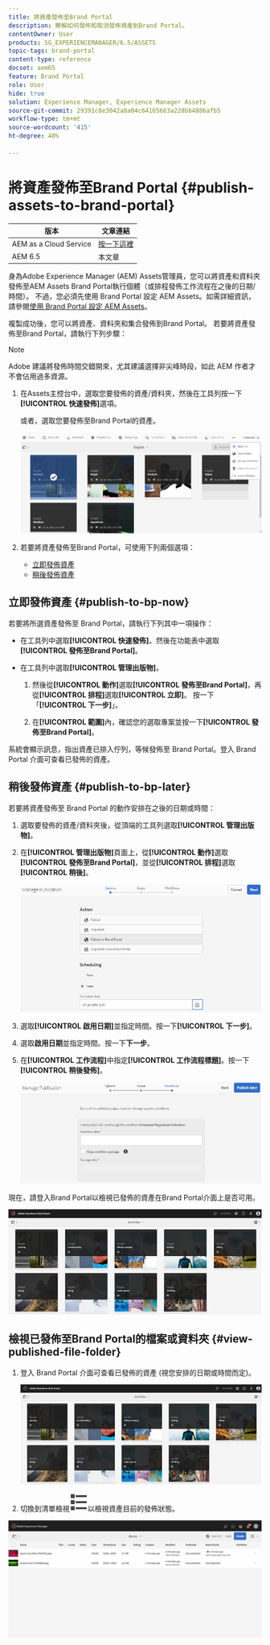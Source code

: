 ```yaml
---
title: 將資產發佈至Brand Portal
description: 瞭解如何發佈和取消發佈資產到Brand Portal。
contentOwner: User
products: SG_EXPERIENCEMANAGER/6.5/ASSETS
topic-tags: brand-portal
content-type: reference
docset: aem65
feature: Brand Portal
role: User
hide: true
solution: Experience Manager, Experience Manager Assets
source-git-commit: 29391c8e3042a8a04c64165663a228bb4886afb5
workflow-type: tm+mt
source-wordcount: '415'
ht-degree: 40%

---
```


# 將資產發佈至Brand Portal {#publish-assets-to-brand-portal}

| 版本 | 文章連結 |
| -------- | ---------------------------- |
| AEM as a Cloud Service  | [按一下這裡](https://experienceleague.adobe.com/docs/experience-manager-cloud-service/content/assets/brand-portal/publish-to-brand-portal.html?lang=zh-Hant) |
| AEM 6.5 | 本文章 |

身為Adobe Experience Manager (AEM) Assets管理員，您可以將資產和資料夾發佈至AEM Assets Brand Portal執行個體（或排程發佈工作流程在之後的日期/時間）。 不過，您必須先使用 Brand Portal 設定 AEM Assets。如需詳細資訊，請參閱[使用 Brand Portal 設定 AEM Assets](/help/assets/configure-aem-assets-with-brand-portal.md)。

複製成功後，您可以將資產、資料夾和集合發佈到Brand Portal。 若要將資產發佈至Brand Portal，請執行下列步驟：

>[!NOTE]
>
>Adobe 建議將發佈時間交錯開來，尤其建議選擇非尖峰時段，如此 AEM 作者才不會佔用過多資源。

1. 在Assets主控台中，選取您要發佈的資產/資料夾，然後在工具列按一下&#x200B;**[!UICONTROL 快速發佈]**&#x200B;選項。

   或者，選取您要發佈至Brand Portal的資產。

   ![publish2bp-2](assets/publish2bp.png)

1. 若要將資產發佈至Brand Portal，可使用下列兩個選項：
   * [立即發佈資產](#publish-to-bp-now)
   * [稍後發佈資產](#publish-to-bp-now)

## 立即發佈資產 {#publish-to-bp-now}

若要將所選資產發佈至 Brand Portal，請執行下列其中一項操作：

* 在工具列中選取&#x200B;**[!UICONTROL 快速發佈]**。然後在功能表中選取&#x200B;**[!UICONTROL 發佈至Brand Portal]**。

* 在工具列中選取&#x200B;**[!UICONTROL 管理出版物]**。

   1. 然後從&#x200B;**[!UICONTROL 動作]**&#x200B;選取&#x200B;**[!UICONTROL 發佈至Brand Portal]**，再從&#x200B;**[!UICONTROL 排程]**&#x200B;選取&#x200B;**[!UICONTROL 立即]**。 按一下「**[!UICONTROL 下一步]**」。

   2. 在&#x200B;**[!UICONTROL 範圍]**&#x200B;內，確認您的選取專案並按一下&#x200B;**[!UICONTROL 發佈至Brand Portal]**。

系統會顯示訊息，指出資產已排入佇列，等候發佈至 Brand Portal。登入 Brand Portal 介面可查看已發佈的資產。

## 稍後發佈資產 {#publish-to-bp-later}

若要將資產發佈至 Brand Portal 的動作安排在之後的日期或時間：

1. 選取要發佈的資產/資料夾後，從頂端的工具列選取&#x200B;**[!UICONTROL 管理出版物]**。

1. 在&#x200B;**[!UICONTROL 管理出版物]**&#x200B;頁面上，從&#x200B;**[!UICONTROL 動作]**&#x200B;選取&#x200B;**[!UICONTROL 發佈至Brand Portal]**，並從&#x200B;**[!UICONTROL 排程]**&#x200B;選取&#x200B;**[!UICONTROL 稍後]**。

   ![publishlaterbp-1](assets/publishlaterbp-1.png)

1. 選取&#x200B;**[!UICONTROL 啟用日期]**&#x200B;並指定時間。按一下&#x200B;**[!UICONTROL 下一步]**。

1. 選取&#x200B;**啟用日期**&#x200B;並指定時間。按一下&#x200B;**下一步**。

1. 在&#x200B;**[!UICONTROL 工作流程]**&#x200B;中指定&#x200B;**[!UICONTROL 工作流程標題]**。按一下&#x200B;**[!UICONTROL 稍後發佈]**。

   ![publishworkflow](assets/publishworkflow.png)

現在，請登入Brand Portal以檢視已發佈的資產在Brand Portal介面上是否可用。

![bp_landingpage](assets/bp_landingpage.png)

## 檢視已發佈至Brand Portal的檔案或資料夾 {#view-published-file-folder}

1. 登入 Brand Portal 介面可查看已發佈的資產 (視您安排的日期或時間而定)。

   ![bp_landingpage](assets/bp_landingpage.png)

1. 切換到清單檢視![清單檢視](assets/list-view.svg)以檢視資產目前的發佈狀態。

<!--2. On the [Asset Reports page](#https://experienceleague.adobe.com/en/docs/experience-manager-cloud-service/content/assets/admin/asset-reports), you can see the current state of the report job, for example, Success, Failed, Queued, or Scheduled.-->

![產生的報告狀態](assets/report-status.JPG)
